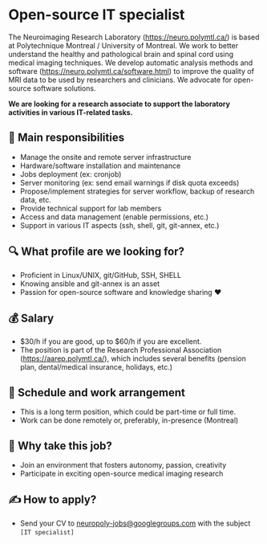 # Open-source IT specialist

The Neuroimaging Research Laboratory (https://neuro.polymtl.ca/) is based at Polytechnique Montreal / University of Montreal. We work to better understand the healthy and pathological brain and spinal cord using medical imaging techniques. We develop automatic analysis methods and software (https://neuro.polymtl.ca/software.html) to improve the quality of MRI data to be used by researchers and clinicians. We advocate for open-source software solutions.

**We are looking for a research associate to support the laboratory activities in various IT-related tasks.**

## 📌 Main responsibilities

- Manage the onsite and remote server infrastructure
- Hardware/software installation and maintenance
- Jobs deployment (ex: cronjob)
- Server monitoring (ex: send email warnings if disk quota exceeds)
- Propose/implement strategies for server workflow, backup of research data, etc.
- Provide technical support for lab members
- Access and data management (enable permissions, etc.)
- Support in various IT aspects (ssh, shell, git, git-annex, etc.)

## 🔍 What profile are we looking for?
- Proficient in Linux/UNIX, git/GitHub, SSH, SHELL
- Knowing ansible and git-annex is an asset
- Passion for open-source software and knowledge sharing ❤️

## 💰 Salary
- $30/h if you are good, up to $60/h if you are excellent.
- The position is part of the Research Professional Association (https://aarep.polymtl.ca/), which includes several benefits (pension plan, dental/medical insurance, holidays, etc.)

## 📅 Schedule and work arrangement
- This is a long term position, which could be part-time or full time.
- Work can be done remotely or, preferably, in-presence (Montreal)

## 🚀 Why take this job?
- Join an environment that fosters autonomy, passion, creativity
- Participate in exciting open-source medical imaging research

## ✍️ How to apply?
- Send your CV to <neuropoly-jobs@googlegroups.com> with the subject `[IT specialist]`
